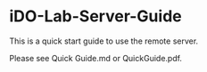 # iDO-Lab-Server-Guide
This is a quick start guide to use the remote server.

Please see Quick Guide.md or QuickGuide.pdf.